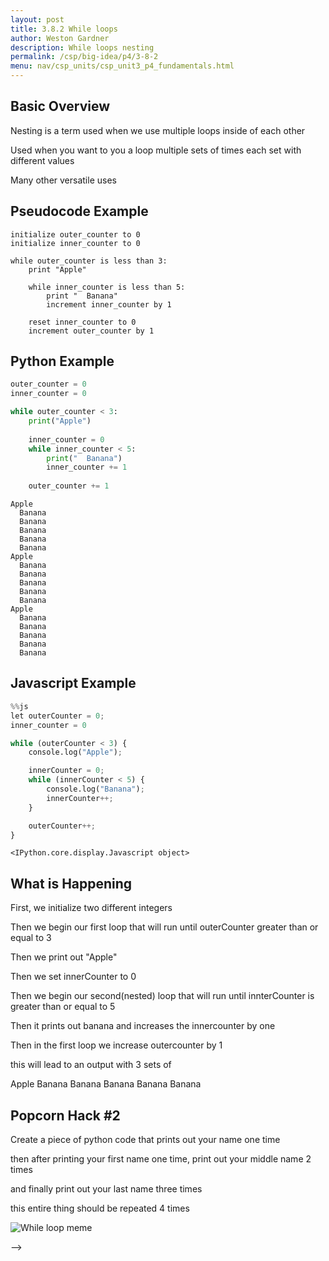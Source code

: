 ```yaml
---
layout: post
title: 3.8.2 While loops
author: Weston Gardner
description: While loops nesting
permalink: /csp/big-idea/p4/3-8-2
menu: nav/csp_units/csp_unit3_p4_fundamentals.html
---
```


## Basic Overview

Nesting is a term used when we use multiple loops inside of each other

Used when you want to you a loop multiple sets of times each set with different values

Many other versatile uses


## Pseudocode Example

```pseudocode
initialize outer_counter to 0
initialize inner_counter to 0

while outer_counter is less than 3:
    print "Apple"
    
    while inner_counter is less than 5:
        print "  Banana"
        increment inner_counter by 1
    
    reset inner_counter to 0
    increment outer_counter by 1
```

## Python Example



```python
outer_counter = 0
inner_counter = 0

while outer_counter < 3:
    print("Apple")
    
    inner_counter = 0
    while inner_counter < 5:
        print("  Banana")
        inner_counter += 1
    
    outer_counter += 1
```

    Apple
      Banana
      Banana
      Banana
      Banana
      Banana
    Apple
      Banana
      Banana
      Banana
      Banana
      Banana
    Apple
      Banana
      Banana
      Banana
      Banana
      Banana


## Javascript Example


```python
%%js
let outerCounter = 0;
inner_counter = 0

while (outerCounter < 3) {
    console.log("Apple");

    innerCounter = 0;
    while (innerCounter < 5) {
        console.log("Banana");
        innerCounter++;
    }

    outerCounter++;
}
```


    <IPython.core.display.Javascript object>


## What is Happening

First, we initialize two different integers

Then we begin our first loop that will run until outerCounter greater than or equal to 3

Then we print out "Apple"

Then we set innerCounter to 0

Then we begin our second(nested) loop that will run until innterCounter is greater than or equal to 5

Then it prints out banana and increases the innercounter by one

Then in the first loop we increase outercounter by 1

this will lead to an output with 3 sets of

Apple
Banana
Banana
Banana
Banana
Banana

## Popcorn Hack #2

Create a piece of python code that prints out your name one time

then after printing your first name one time, print out your middle name 2 times

and finally print out your last name three times

this entire thing should be repeated 4 times

<img src="https://encrypted-tbn0.gstatic.com/images?q=tbn:ANd9GcSyW9jA-EOKAdNPZGx2Ev8thWLS5k6WBLFq7g&s" alt="While loop meme"></img>

<script src="https://utteranc.es/client.js"
        repo="nighthawkcoders/portfolio_2025"
        issue-term="title"
        label="blogpost-comment"
        theme="github-light"
        crossorigin="anonymous"
        async>
</script>
-->
